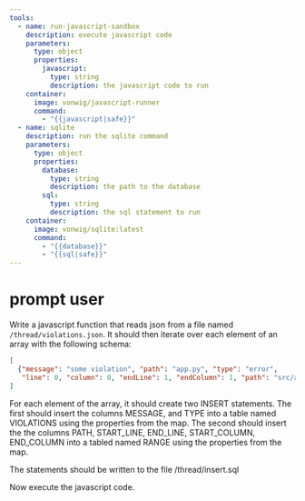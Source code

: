 ```yaml
---
tools:
  - name: run-javascript-sandbox
    description: execute javascript code
    parameters:
      type: object
      properties:
        javascript:
          type: string
          description: the javascript code to run
    container:
      image: vonwig/javascript-runner
      command:
        - "{{javascript|safe}}"
  - name: sqlite
    description: run the sqlite command
    parameters:
      type: object
      properties:
        database:
          type: string
          description: the path to the database
        sql:
          type: string
          description: the sql statement to run
    container:
      image: vonwig/sqlite:latest
      command:
        - "{{database}}"
        - "{{sql|safe}}"
---
```


# prompt user

Write a javascript function that reads json from a file named `/thread/violations.json`.
It should then iterate over each element of an array with the following schema:

```json
[
  {"message": "some violation", "path": "app.py", "type": "error",
   "line": 0, "column": 0, "endLine": 1, "endColumn": 1, "path": "src/app.py"}
]
```

For each element of the array, it should create two INSERT statements. 
The first should insert the columns MESSAGE, and TYPE into a table named VIOLATIONS using the properties from the map.
The second should insert the the columns PATH, START_LINE, END_LINE, START_COLUMN, END_COLUMN into a tabled named RANGE using the properties from the map.

The statements should be written to the file /thread/insert.sql

Now execute the javascript code.

